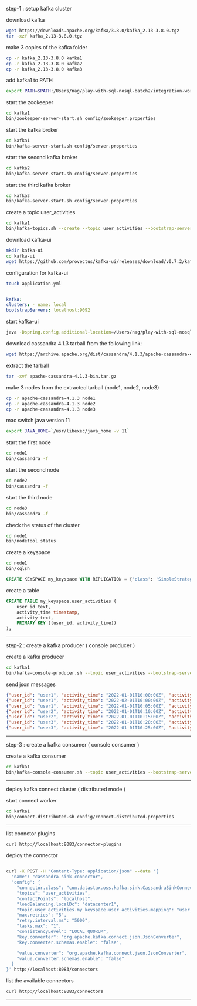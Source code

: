 step-1 : setup kafka cluster

download kafka

```bash
wget https://downloads.apache.org/kafka/3.8.0/kafka_2.13-3.8.0.tgz
tar -xzf kafka_2.13-3.8.0.tgz
```

make 3 copies of the kafka folder

```bash
cp -r kafka_2.13-3.8.0 kafka1
cp -r kafka_2.13-3.8.0 kafka2
cp -r kafka_2.13-3.8.0 kafka3
```

add kafka1 to PATH

```bash
export PATH=$PATH:/Users/nag/play-with-sql-nosql-batch2/integration-workshop/kafka1/bin
```

start the zookeeper

```bash
cd kafka1
bin/zookeeper-server-start.sh config/zookeeper.properties
```

start the kafka broker

```bash
cd kafka1
bin/kafka-server-start.sh config/server.properties
```

start the second kafka broker

```bash
cd kafka2
bin/kafka-server-start.sh config/server.properties
```

start the third kafka broker

```bash
cd kafka3
bin/kafka-server-start.sh config/server.properties
```

create a topic user_activities

```bash
cd kafka1
bin/kafka-topics.sh --create --topic user_activities --bootstrap-server localhost:9092 --partitions 3 --replication-factor 3
```

download kafka-ui

```bash
mkdir kafka-ui
cd kafka-ui
wget https://github.com/provectus/kafka-ui/releases/download/v0.7.2/kafka-ui-api-v0.7.2.jar
```

configuration for kafka-ui

```bash
touch application.yml
```

```yaml

kafka:
clusters: - name: local
bootstrapServers: localhost:9092

```

start kafka-ui

```bash
java -Dspring.config.additional-location=/Users/nag/play-with-sql-nosql-batch2/integration-workshop/kafka-ui/application.yml --add-opens java.rmi/javax.rmi.ssl=ALL-UNNAMED -jar /Users/nag/play-with-sql-nosql-batch2/integration-workshop/kafka-ui/kafka-ui-api-v0.7.2.jar
```

download cassandra 4.1.3 tarball from the following link:

```bash
wget https://archive.apache.org/dist/cassandra/4.1.3/apache-cassandra-4.1.3-bin.tar.gz
```

extract the tarball

```bash
tar -xvf apache-cassandra-4.1.3-bin.tar.gz
```

make 3 nodes from the extracted tarball (node1, node2, node3)

```bash
cp -r apache-cassandra-4.1.3 node1
cp -r apache-cassandra-4.1.3 node2
cp -r apache-cassandra-4.1.3 node3
```

mac switch java version 11

```bash
export JAVA_HOME=`/usr/libexec/java_home -v 11`
```

start the first node

```bash
cd node1
bin/cassandra -f
```

start the second node

```bash
cd node2
bin/cassandra -f
```

start the third node

```bash
cd node3
bin/cassandra -f
```

check the status of the cluster

```bash
cd node1
bin/nodetool status
```

create a keyspace

```bash
cd node1
bin/cqlsh
```

```sql
CREATE KEYSPACE my_keyspace WITH REPLICATION = {'class': 'SimpleStrategy', 'replication_factor': 3};
```

create a table

```sql
CREATE TABLE my_keyspace.user_activities (
    user_id text,
    activity_time timestamp,
    activity text,
    PRIMARY KEY ((user_id, activity_time))
);
```

---

step-2 : create a kafka producer ( console producer )

create a kafka producer

```bash
cd kafka1
bin/kafka-console-producer.sh --topic user_activities --bootstrap-server localhost:9092
```

send json messages

```json
{"user_id": "user1", "activity_time": "2022-01-01T10:00:00Z", "activity": "login"}
{"user_id": "user1", "activity_time": "2022-02-01T10:00:00Z", "activity": "login"}
{"user_id": "user1", "activity_time": "2022-01-01T10:05:00Z", "activity": "logout"}
{"user_id": "user2", "activity_time": "2022-01-01T10:10:00Z", "activity": "login"}
{"user_id": "user2", "activity_time": "2022-01-01T10:15:00Z", "activity": "logout"}
{"user_id": "user3", "activity_time": "2022-01-01T10:20:00Z", "activity": "login"}
{"user_id": "user3", "activity_time": "2022-01-01T10:25:00Z", "activity": "logout"}
```

---

step-3 : create a kafka consumer ( console consumer )

create a kafka consumer

```bash
cd kafka1
bin/kafka-console-consumer.sh --topic user_activities --bootstrap-server localhost:9092 --from-beginning
```

---

deploy kafka connect cluster ( distributed mode )

start connect worker

```bash
cd kafka1
bin/connect-distributed.sh config/connect-distributed.properties
```

---

list connctor plugins

```bash
curl http://localhost:8083/connector-plugins
```

deploy the connector

```bash

curl -X POST -H "Content-Type: application/json" --data '{
  "name": "cassandra-sink-connector",
  "config": {
    "connector.class": "com.datastax.oss.kafka.sink.CassandraSinkConnector",
    "topics": "user_activities",
    "contactPoints": "localhost",
    "loadBalancing.localDc": "datacenter1",
    "topic.user_activities.my_keyspace.user_activities.mapping": "user_id=value.user_id, activity_time=value.activity_time, activity=value.activity",
    "max.retries": "5",
    "retry.interval.ms": "5000",
    "tasks.max": "1",
    "consistencyLevel": "LOCAL_QUORUM",
    "key.converter": "org.apache.kafka.connect.json.JsonConverter",
    "key.converter.schemas.enable": "false",

    "value.converter": "org.apache.kafka.connect.json.JsonConverter",
    "value.converter.schemas.enable": "false"
  }
}' http://localhost:8083/connectors

```

list the available connectors

```bash
curl http://localhost:8083/connectors
```

---
